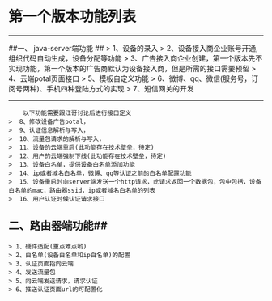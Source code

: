 # 第一个版本功能列表 #

----------

##一、 java-server端功能 ##
	>  1、设备的录入
	>  2、设备接入商企业账号开通,组织代码自动生成，设备分配等功能
	>  3、广告接入商企业创建，第一个版本先不实现功能，第一个版本的广告商默认为设备接入商，但是所需的接口需要预留
	>  4、云端potal页面接口
	>  5、模板自定义功能
	>  6、微博、qq、微信(服务号，订阅号两种)、手机四种登陆方式的实现
	>  7、短信网关的开发

----------
		以下功能需要跟江哥讨论后进行接口定义
	>  8、修改设备广告potal，
	>  9、认证信息解析与写入，
	>  10、流量包请求的解析与写入，
	>  11、设备的云端重启(此功能存在技术壁垒，待定)
	>  12、用户的云端强制下线(此功能存在技术壁垒，待定)
	>  13、设备白名单，提供设备白名单添加功能
	>  14、ip或者域名白名单，微博、qq等认证之前的白名单配置功能
	>  15、设备重启时向server端发送一个http请求，此请求返回一个数据包，包中包括，设备白名单的mac，路由器ssid，ip或者域名白名单的列表
	>  16、用户认证时候认证请求接口

## 二、路由器端功能##
	> 1、硬件适配(重点难点哟)
	> 2、白名单(设备白名单和ip白名单)的配置
	> 3、认证页面指向云端
	> 4、发送流量包
	> 5、向云端发送请求，请求认证
	> 6、推送认证页面url的可配置化
